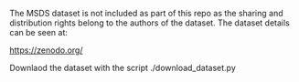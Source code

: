 The MSDS dataset is not included as part of this repo as the sharing and distribution
rights belong to the authors of the dataset. The dataset details can be seen at:

https://zenodo.org/

Downlaod the dataset with the script ./download_dataset.py